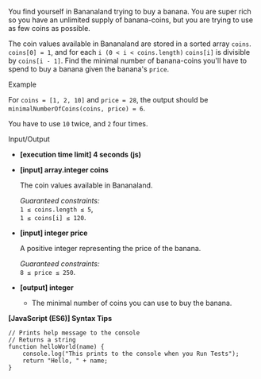 You find yourself in Bananaland trying to buy a banana. You are super rich so
you have an unlimited supply of banana-coins, but you are trying to use as few
coins as possible.

The coin values available in Bananaland are stored in a sorted array `coins`.
`coins[0] = 1`, and for each `i (0 < i < coins.length)` `coins[i]` is divisible
by `coins[i - 1]`. Find the minimal number of banana-coins you'll have to spend
to buy a banana given the banana's `price`.

Example

For `coins = [1, 2, 10]` and `price = 28`, the output should be  
`minimalNumberOfCoins(coins, price) = 6`.

You have to use `10` twice, and `2` four times.

Input/Output

- **\[execution time limit\] 4 seconds (js)**

- **\[input\] array.integer coins**

  The coin values available in Bananaland.

  _Guaranteed constraints:_  
  `1 ≤ coins.length ≤ 5`,  
  `1 ≤ coins[i] ≤ 120`.

- **\[input\] integer price**

  A positive integer representing the price of the banana.

  _Guaranteed constraints:_  
  `8 ≤ price ≤ 250`.

- **\[output\] integer**

  - The minimal number of coins you can use to buy the banana.

**\[JavaScript (ES6)\] Syntax Tips**

    // Prints help message to the console
    // Returns a string
    function helloWorld(name) {
        console.log("This prints to the console when you Run Tests");
        return "Hello, " + name;
    }
